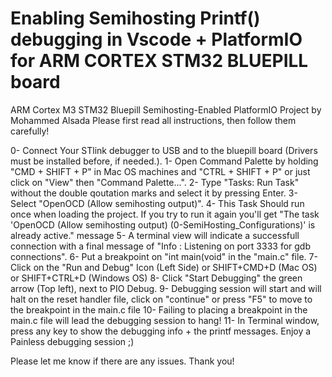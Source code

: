 # Enabling Semihosting Printf() debugging in Vscode + PlatformIO for ARM CORTEX STM32 BLUEPILL board

ARM Cortex M3 STM32 Bluepill Semihosting-Enabled PlatformIO Project by Mohammed Alsada
Please first read all instructions, then follow them carefully!

0- Connect Your STlink debugger to USB and to the bluepill board (Drivers must be installed before, if needed.).
1- Open Command Palette by holding "CMD + SHIFT + P" in Mac OS machines and "CTRL + SHIFT + P" or just click on "View" then "Command Palette...".
2- Type "Tasks: Run Task" without the double qoutation marks and select it by pressing Enter.
3- Select "OpenOCD (Allow semihosting output)".
4- This Task Should run once when loading the project. If you try to run it again you'll get "The task 'OpenOCD (Allow semihosting output) (0-SemiHosting_Configurations)' is already active." message
5- A terminal view will indicate a successfull connection with a final message of "Info : Listening on port 3333 for gdb connections".
6- Put a breakpoint on "int main(void" in the "main.c" file. 
7- Click on the "Run and Debug" Icon (Left Side) or SHIFT+CMD+D (Mac OS) or SHIFT+CTRL+D (Windows OS)
8- Click "Start Debugging" the green arrow (Top left), next to PIO Debug.
9- Debugging session will start and will halt on the reset handler file, click on "continue" or press "F5" to move to the breakpoint in the main.c file 
10- Failing to placing a breakpoint in the main.c file will lead the debugging session to hang!
11- In Terminal window, press any key to show the debugging info + the printf messages.
Enjoy a Painless debugging session ;)

Please let me know if there are any issues. Thank you!
